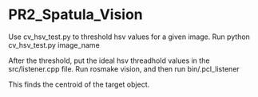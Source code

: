 PR2_Spatula_Vision
==================
Use cv_hsv_test.py to threshold hsv values for a given image. 
Run python cv_hsv_test.py image_name

After the threshold, put the ideal hsv threadhold values in the src/listener.cpp file. 
Run rosmake vision, and then run bin/.pcl_listener

This finds the centroid of the target object.
